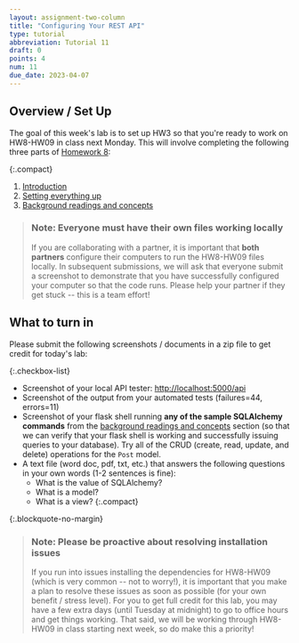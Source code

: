 ```yaml
---
layout: assignment-two-column
title: "Configuring Your REST API"
type: tutorial
abbreviation: Tutorial 11
draft: 0
points: 4
num: 11
due_date: 2023-04-07
---
```


<style>
    .compact li {
        margin-bottom: 2px;
        line-height: 1.5em;
    }
</style>

## Overview / Set Up
The goal of this week's lab is to set up HW3 so that you're ready to work on HW8-HW09 in class next Monday. This will involve completing the following three parts of [Homework 8](hw08):

{:.compact}
1. [Introduction](hw08#part1)
1. [Setting everything up](hw08#part2)
1. [Background readings and concepts](hw08#part3)

> ### Note: Everyone must have their own files working locally
> If you are collaborating with a partner, it is important that **both partners** configure their computers to run the HW8-HW09 files locally. In subsequent submissions, we will ask that everyone submit a screenshot to demonstrate that you have successfully configured your computer so that the code runs. Please help your partner if they get stuck -- this is a team effort!

## What to turn in
Please submit the following screenshots / documents in a zip file to get credit for today's lab:

{:.checkbox-list}
* Screenshot of your local API tester: [http://localhost:5000/api](http://localhost:5000/api)
* Screenshot of the output from your automated tests (failures=44, errors=11)
* Screenshot of your flask shell running **any of the sample SQLAlchemy commands** from the [background readings and concepts](hw03#part3) section (so that we can verify that your flask shell is working and successfully issuing queries to your database). Try all of the CRUD (create, read, update, and delete) operations for the `Post` model.
* A text file (word doc, pdf, txt, etc.) that answers the following questions in your own words (1-2 sentences is fine):
    * What is the value of SQLAlchemy?
    * What is a model?
    * What is a view?
    {:.compact}

{:.blockquote-no-margin}
> ### Note: Please be proactive about resolving installation issues
> If you run into issues installing the dependencies for HW8-HW09 (which is very common -- not to worry!), it is important that you make a plan to resolve these issues as soon as possible (for your own benefit / stress level). For you to get full credit for this lab, you may have a few extra days (until Tuesday at midnight) to go to office hours and get things working. That said, we will be working through HW8-HW09 in class starting next week, so do make this a priority!
